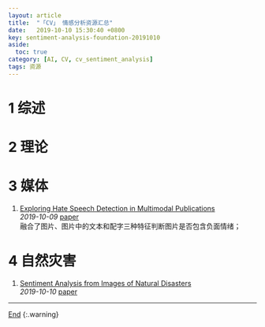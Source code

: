 ```yaml
---
layout: article
title:  "「CV」 情感分析资源汇总"
date:   2019-10-10 15:30:40 +0800
key: sentiment-analysis-foundation-20191010
aside:
  toc: true
category: [AI, CV, cv_sentiment_analysis]
tags: 资源
---
```

<span id='head'></span>

<!--more-->

# 1 综述

# 2 理论

# 3 媒体
1. [Exploring Hate Speech Detection in Multimodal Publications](https://arxiv.org/abs/1910.03814)    
*2019-10-09* [paper](https://arxiv.org/abs/1910.03814)     
融合了图片、图片中的文本和配字三种特征判断图片是否包含负面情绪；     

# 4 自然灾害
1. [Sentiment Analysis from Images of Natural Disasters](http://cn.arxiv.org/abs/1910.04416)     
*2019-10-10* [paper](https://arxiv.org/abs/1910.04416)    


-------------------  
[End](#head)
{:.warning}  
